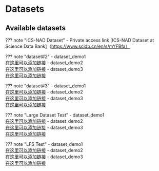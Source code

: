 # Datasets
## Available datasets


??? note "ICS-NAD Dataset"
    - Private access link
    [ICS-NAD Dataset at Science Data Bank]（https://www.scidb.cn/en/s/mYFBfa）

??? note "dataset#2"
    - dataset_demo1  
    [在这里可以添加链接]()
    - dataset_demo2  
    [在这里可以添加链接]()
    - dataset_demo3  
    [在这里可以添加链接]()

??? note "dataset#3"
    - dataset_demo1  
    [在这里可以添加链接]()
    - dataset_demo2  
    [在这里可以添加链接]()
    - dataset_demo3  
    [在这里可以添加链接]()

??? note "Large Dataset Test"
    - dataset_demo1  
    [在这里可以添加链接]()
    - dataset_demo2  
    [在这里可以添加链接]()
    - dataset_demo3  
    [在这里可以添加链接]()

??? note "LFS Test"
    - dataset_demo1  
    [在这里可以添加链接]()
    - dataset_demo2  
    [在这里可以添加链接]()
    - dataset_demo3  
    [在这里可以添加链接]()
